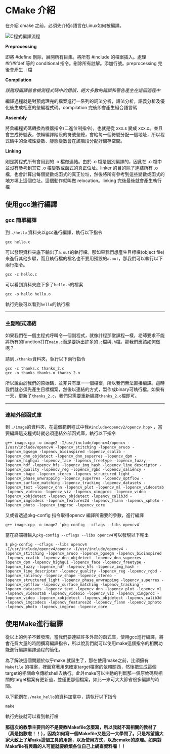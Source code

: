 # CMake 介紹

在介紹 cmake 之前，必須先介紹c語言在Linux如何被編譯。

![C程式編譯流程](https://1.bp.blogspot.com/-Kx2OqbEB7eM/WSEwMO4b_6I/AAAAAAAAH4k/vAXOHrR4MCsnniai1QITJBYEoT6wCovlACLcB/s1600/C%25E7%25A8%258B%25E5%25BC%258F%25E7%25B7%25A8%25E8%25AD%25AF%25E6%25B5%2581%25E7%25A8%258B.png)



__Preprocessing__ 

 即將 #define 刪除，展開所有巨集。將所有 #include 的檔案插入。處理 #if/#ifdef 等的 conditional 指令。刪除所有註解。添加行號。preprocessing 完後會產生 .i 檔



__Compilation__

_該階段編譯器會檢測程式碼中的錯誤，絕大多數的錯誤和警告產生在這個過程中_

編譯過程就是對預處理完的檔案進行一系列的詞法分析，語法分析，語義分析及優化後生成相應的彙編程式碼。compilation 完後即會產生組合語言碼



__Assembly__

將彙編程式碼轉換為機器指令(二進位制指令)，也就是從 xxx.s 變成 xxx.o。並且會生成符號表，依賴編譯階段的符號彙總，會給每一個符號分配一個地址，所以程式碼中的全域性變數、靜態變數會在該階段分配好儲存空間。



__Linking__

則是將程式所有會用到的 .o 檔做連結。由於 .o 檔是個別編譯的，因此在 .o 檔中並沒有參考到其它 .o 檔變數或函式的真正位址。linker 的目的除了連結所有 .o 檔，也會計算出每個變數或函式的真正位址，然後將所有參考到這些變數或函式的地方填上這個位址。這個動作就叫做 relocation。linking 完後最後就會產生執行檔



## 使用gcc進行編譯

### gcc 簡單編譯
到 `./hello` 資料夾以gcc進行編譯，執行以下指令
```shell
gcc hello.c
```
可以發現資料夾底下輸出了`a.out`的執行檔。那如果我們想產生目標檔(object file)來進行其他步驟，而且執行檔的檔名也不要用預設的`a.out`，那我們可以執行以下兩行指令。

```shell
gcc -c hello.c
```

可以看到資料夾底下多了`hello.o`的檔案

```shell
gcc -o hello hello.o
```

執行完後可以看到`hello`的執行檔

---

### 主副程式連結

如果我們在一個主程式呼叫令一個副程式，就像計程那堂課程一樣，老師要求不能將所有的function打在`main.c`而是要拆出許多的`.c`檔與`.h`檔。那我們應該如何做呢？

請到`./thanks`資料夾，執行以下兩行指令

```shell
gcc -c thanks.c thanks_2.c
gcc -o thanks thanks.o thanks_2.o
```

所以說由於我們的原始碼，並非只有單一一個檔案，所以我們無法直接編譯。這時我們就必須先產生目標檔案，然後以連結的方式，製作成binary可執行檔。如果有一天，更新了`thanks_2.c`，我們只需要重新編譯`thanks_2.c`檔即可。

----

### 連結外部函式庫

到 `./image`的資料夾，在這個範例程式中我`#include<opencv2/opencv.hpp>` ，當要編譯這支程式時就必須連結外部函式庫，執行以下指令

```shell
g++ image.cpp -o image2 -I/usr/include/opencv4/opencv -I/usr/include/opencv4 -lopencv_stitching -lopencv_aruco -lopencv_bgsegm -lopencv_bioinspired -lopencv_ccalib -lopencv_dnn_objdetect -lopencv_dnn_superres -lopencv_dpm -lopencv_highgui -lopencv_face -lopencv_freetype -lopencv_fuzzy -lopencv_hdf -lopencv_hfs -lopencv_img_hash -lopencv_line_descriptor -lopencv_quality -lopencv_reg -lopencv_rgbd -lopencv_saliency -lopencv_shape -lopencv_stereo -lopencv_structured_light -lopencv_phase_unwrapping -lopencv_superres -lopencv_optflow -lopencv_surface_matching -lopencv_tracking -lopencv_datasets -lopencv_text -lopencv_dnn -lopencv_plot -lopencv_ml -lopencv_videostab -lopencv_videoio -lopencv_viz -lopencv_ximgproc -lopencv_video -lopencv_xobjdetect -lopencv_objdetect -lopencv_calib3d -lopencv_imgcodecs -lopencv_features2d -lopencv_flann -lopencv_xphoto -lopencv_photo -lopencv_imgproc -lopencv_core
```

又或者透過pkg-config 指令取得opencv 編譯所需要的參數，進行編譯

```shell
g++ image.cpp -o image2 `pkg-config --cflags --libs opencv4`
```

當在終端機輸入`pkg-config --cflags --libs opencv4`可以發現以下輸出

```shell
$ pkg-config --cflags --libs opencv4
-I/usr/include/opencv4/opencv -I/usr/include/opencv4 -lopencv_stitching -lopencv_aruco -lopencv_bgsegm -lopencv_bioinspired -lopencv_ccalib -lopencv_dnn_objdetect -lopencv_dnn_superres -lopencv_dpm -lopencv_highgui -lopencv_face -lopencv_freetype -lopencv_fuzzy -lopencv_hdf -lopencv_hfs -lopencv_img_hash -lopencv_line_descriptor -lopencv_quality -lopencv_reg -lopencv_rgbd -lopencv_saliency -lopencv_shape -lopencv_stereo -lopencv_structured_light -lopencv_phase_unwrapping -lopencv_superres -lopencv_optflow -lopencv_surface_matching -lopencv_tracking -lopencv_datasets -lopencv_text -lopencv_dnn -lopencv_plot -lopencv_ml -lopencv_videostab -lopencv_videoio -lopencv_viz -lopencv_ximgproc -lopencv_video -lopencv_xobjdetect -lopencv_objdetect -lopencv_calib3d -lopencv_imgcodecs -lopencv_features2d -lopencv_flann -lopencv_xphoto -lopencv_photo -lopencv_imgproc -lopencv_core

```



## 使用Make進行編譯

從以上的例子不難發現，當我們要連結許多外部的函式庫，使用gcc進行編譯，將會花費大量的時間撰寫編譯指令，所以說我們就可以使用make這個指令的相關功能進行編譯編譯過程的簡化。

為了解決這個問題於似乎make 就誕生了，那在使用make之前，比須擁有`Makefile` 的檔案，裡面寫著用來確定target檔案的依賴關西，然後把生成這個target的相關命令傳給shell去執行。此外make可以主動的判斷那一個原始碼與相關的target檔案有更新過，並僅更那個檔案，如此一來可大大節省很多編譯的時間。

以下範例在`./make_hello`的資料加當中，請執行以下指令

```shell
make
```

執行完後就可以看到執行檔



__那這次的教學主要目的不是要教Makefile怎麼寫，所以我就不寫相關的教材了（真是抱歉啦！！），因為如何寫一個Makefile又是另一大學問了。只是希望讓大家大致上了解`make`這個工具的用途，以及使用方式，以及cmake的原理。如果對Makefile有興趣的人可能就要麻煩各位自己上網查資料囉！！__